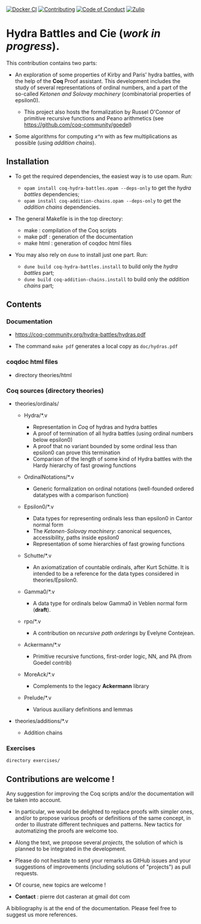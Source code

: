 [![Docker CI][docker-action-shield]][docker-action-link]
[![Contributing][contributing-shield]][contributing-link]
[![Code of Conduct][conduct-shield]][conduct-link]
[![Zulip][zulip-shield]][zulip-link]

[docker-action-shield]: https://github.com/coq-community/hydra-battles/workflows/Docker%20CI/badge.svg?branch=master
[docker-action-link]: https://github.com/coq-community/hydra-battles/actions?query=workflow:"Docker%20CI"

[contributing-shield]: https://img.shields.io/badge/contributions-welcome-%23f7931e.svg
[contributing-link]: https://github.com/coq-community/hydra-battles#contributions-are-welcome-

[conduct-shield]: https://img.shields.io/badge/%E2%9D%A4-code%20of%20conduct-%23f15a24.svg
[conduct-link]: https://github.com/coq-community/manifesto/blob/master/CODE_OF_CONDUCT.md

[zulip-shield]: https://img.shields.io/badge/chat-on%20zulip-%23c1272d.svg
[zulip-link]: https://coq.zulipchat.com/#narrow/stream/237663-coq-community-devs.20.26.20users

#  Hydra Battles and Cie (_work in progress_).

This contribution contains two parts:

- An exploration of some properties of Kirby and Paris' hydra battles, with the help of the **Coq** Proof assistant. This development includes the study of several representations of ordinal numbers, and a part of the so-called _Ketonen and Solovay machinery_ (combinatorial properties of epsilon0).
   - This project also hosts the formalization by Russel O'Connor of primitive recursive functions and Peano arithmetics 
   (see https://github.com/coq-community/goedel)

- Some algorithms for computing _x^n_ with as few multiplications as possible (using _addition chains_).


##  Installation
- To get the required dependencies, the easiest way is to use opam. Run:
  - `opam install coq-hydra-battles.opam --deps-only` to get the _hydra battles_ dependencies;
  - `opam install coq-addition-chains.opam --deps-only` to get the _addition chains_ dependencies.
      
- The general Makefile is in the top directory:
     - make : compilation of the Coq scripts
     - make pdf : generation of the documentation
     - make html : generation of coqdoc html files

- You may also rely on `dune` to install just one part. Run:
  - `dune build coq-hydra-battles.install` to build only the _hydra battles_ part;
  - `dune build coq-addition-chains.install` to build only the _addition chains_ part;

##   Contents

### Documentation
- https://coq-community.org/hydra-battles/hydras.pdf
     
- The command `make pdf` generates a local copy as `doc/hydras.pdf`

###  coqdoc html files
 - directory theories/html


### Coq sources (directory theories)

- theories/ordinals/
  - Hydra/*.v 
      - Representation in _Coq_ of hydras and hydra battles
      - A proof of termination of all hydra battles (using ordinal numbers below epsilon0)
      - A proof that no variant bounded by some ordinal less than epsilon0 can prove this termination
      - Comparison of the length of some kind of Hydra battles with the Hardy hierarchy of fast growing functions
      
  - OrdinalNotations/*.v
      - Generic formalization on ordinal notations (well-founded ordered datatypes with a comparison function)
    
  -  Epsilon0/*.v
      - Data types for representing ordinals less than epsilon0 in Cantor normal form
      - The _Ketonen-Solovay machinery_: canonical sequences, accessibility, paths inside epsilon0
      - Representation of some hierarchies of fast growing functions
   
  - Schutte/*.v
      - An axiomatization of countable ordinals, after Kurt Schütte. It is intended to be a reference for the data types considered in theories/Epsilon0.

  - Gamma0/*.v
      - A data type for ordinals below Gamma0 in Veblen normal form (**draft**).
  
  - rpo/*.v
      - A contribution on _recursive path orderings_ by Evelyne Contejean.

  - Ackermann/*.v
      - Primitive recursive functions, first-order logic, NN, and PA (from Goedel contrib)
      
  - MoreAck/*.v
       -  Complements to the legacy **Ackermann** library
  - Prelude/*.v
      - Various auxiliary definitions and lemmas

- theories/additions/*.v  
  - Addition chains

 
### Exercises
    directory exercises/
 
 
## Contributions are welcome ! 
  Any suggestion for improving the Coq scripts and/or the documentation will be taken into account.
  
  - In particular, we would be delighted to replace proofs with simpler ones, and/or to propose various proofs or definitions of the same concept, in order to illustrate different techniques and patterns. New tactics for automatizing the proofs are welcome too.

  - Along the text, we propose several _projects_, the solution of which is planned to be integrated in the development. 
  
 - Please do not hesitate to send your remarks as GitHub  issues and your suggestions of improvements (including solutions of "projects") as pull requests. 
 - Of course, new topics are welcome !
  
 - __Contact__ : pierre dot casteran at gmail dot com   

A bibliography is at the end of the documentation. Please feel free to suggest us more references. 


